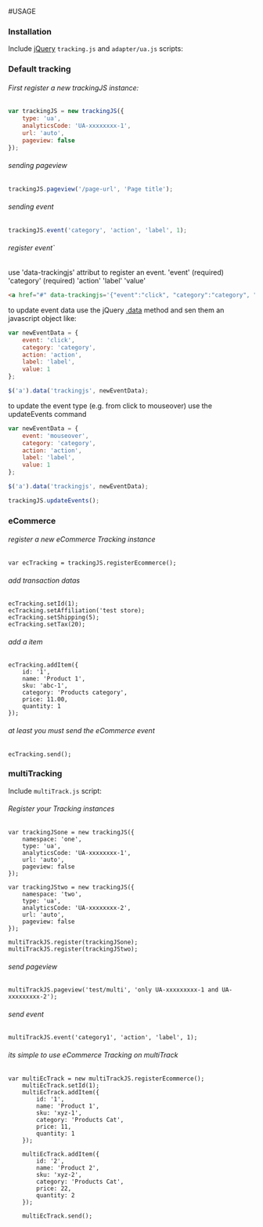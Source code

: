 #USAGE

### Installation
Include [jQuery](http://ajax.googleapis.com/ajax/libs/jquery/1.11.1/jquery.min.js) `tracking.js` and `adapter/ua.js` scripts:
    <script src="//ajax.googleapis.com/ajax/libs/jquery/1.11.1/jquery.min.js"></script>
    <script src="/adapter/ua.js"></script>
    <script src="/tracking.js"></script>

### Default tracking
###### First register a new trackingJS instance:
```js
var trackingJS = new trackingJS({
    type: 'ua',
    analyticsCode: 'UA-xxxxxxxx-1',
    url: 'auto',
    pageview: false
});
```

###### sending pageview
```js
trackingJS.pageview('/page-url', 'Page title');
```

###### sending event
```js
trackingJS.event('category', 'action', 'label', 1);
```

###### register event`
use 'data-trackingjs' attribut to register an event.
'event' (required)
'category' (required)
'action'
'label'
'value'

```html
<a href="#" data-trackingjs='{"event":"click", "category":"category", "action":"action", "label":"label", "value":"1"}'>click to send event</a>
```

to update event data use the jQuery [.data](http://api.jquery.com/jquery.data/) method and sen them an javascript object like:
```js
var newEventData = {
    event: 'click',
    category: 'category',
    action: 'action',
    label: 'label',
    value: 1
};

$('a').data('trackingjs', newEventData);
```

to update the event type (e.g. from click to mouseover) use the updateEvents command
```js
var newEventData = {
    event: 'mouseover',
    category: 'category',
    action: 'action',
    label: 'label',
    value: 1
};

$('a').data('trackingjs', newEventData);

trackingJS.updateEvents();
```

### eCommerce
###### register a new eCommerce Tracking instance
    var ecTracking = trackingJS.registerEcommerce();
    
###### add transaction datas
    ecTracking.setId(1);
    ecTracking.setAffiliation('test store);
    ecTracking.setShipping(5);
    ecTracking.setTax(20);

###### add a item
    ecTracking.addItem({
        id: '1',
        name: 'Product 1',
        sku: 'abc-1',
        category: 'Products category',
        price: 11.00,
        quantity: 1
    });

###### at least you must send the eCommerce event
    ecTracking.send();


### multiTracking
Include `multiTrack.js` script:
	<script src="/scripts/multiTrack.js"></script>

###### Register your Tracking instances
	var trackingJSone = new trackingJS({
        namespace: 'one',
        type: 'ua',
        analyticsCode: 'UA-xxxxxxxx-1',
        url: 'auto',
        pageview: false
    });

    var trackingJStwo = new trackingJS({
        namespace: 'two',
        type: 'ua',
        analyticsCode: 'UA-xxxxxxxx-2',
        url: 'auto',
        pageview: false
    });

    multiTrackJS.register(trackingJSone);
    multiTrackJS.register(trackingJStwo);

###### send pageview
	multiTrackJS.pageview('test/multi', 'only UA-xxxxxxxxx-1 and UA-xxxxxxxxx-2');

###### send event
	multiTrackJS.event('category1', 'action', 'label', 1);

###### its simple to use eCommerce Tracking on multiTrack
	var multiEcTrack = new multiTrackJS.registerEcommerce();
	    multiEcTrack.setId(1);
	    multiEcTrack.addItem({
	        id: '1',
	        name: 'Product 1',
	        sku: 'xyz-1',
	        category: 'Products Cat',
	        price: 11,
	        quantity: 1
	    });

	    multiEcTrack.addItem({
	        id: '2',
	        name: 'Product 2',
	        sku: 'xyz-2',
	        category: 'Products Cat',
	        price: 22,
	        quantity: 2
	    });

	    multiEcTrack.send();
